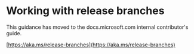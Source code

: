 # <a name="working-with-release-branches"></a>Working with release branches

This guidance has moved to the docs.microsoft.com internal contributor's guide.

[https://aka.ms/release-branches](https://aka.ms/release-branches)
